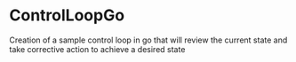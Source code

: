 # ControlLoopGo
Creation of a sample control loop in go that will review the current state and take corrective action to achieve a desired state  
